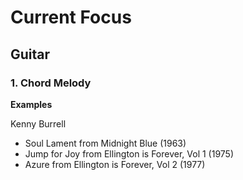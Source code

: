 # Current Focus

## Guitar

### 1. Chord Melody

**Examples**

Kenny Burrell

- Soul Lament from Midnight Blue (1963)
- Jump for Joy from Ellington is Forever, Vol 1 (1975)
- Azure from Ellington is Forever, Vol 2 (1977)
